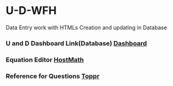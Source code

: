 # U-D-WFH
Data Entry work with HTMLs Creation and updating in Database

### U and D Dashboard Link(Database) [Dashboard](http://13.126.175.232:3000/merchant-login)

### Equation Editor [HostMath](https://www.hostmath.com/)

### Reference for Questions [Toppr](https://www.toppr.com/login/?next=/tests/engineering/jee-main/previous-papers/2020/) 




